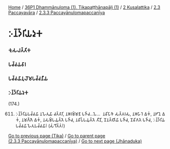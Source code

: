 
[Home](/) / [36P1 Dhammānuloma (1), Tikapaṭṭhānapāḷi (1)](/tipitaka/36P1.md) / [2 Kusalattika](/tipitaka/36P1/2.md) / [2.3 Paccayavāra](/tipitaka/36P1/2/2.3.md) / [2.3.3 Paccayānulomapaccanīya](/tipitaka/36P1/2/2.3/2.3.3.md)

# 𑀇𑀦𑁆𑀤𑁆𑀭𑀺𑀬𑀤𑀼𑀓

### 𑀓𑀼𑀲𑀮𑀢𑁆𑀢𑀺𑀓

### 𑀧𑀘𑁆𑀘𑀬𑀯𑀸𑀭

### 𑀧𑀘𑁆𑀘𑀬𑀸𑀦𑀼𑀮𑁄𑀫𑀧𑀘𑁆𑀘𑀦𑀻𑀬

### 𑀇𑀦𑁆𑀤𑁆𑀭𑀺𑀬𑀤𑀼𑀓

(174.)

611. 𑀇𑀦𑁆𑀤𑁆𑀭𑀺𑀬𑀧𑀘𑁆𑀘𑀬𑀸 𑀦𑀳𑁂𑀢𑀼𑀬𑀸 𑀘𑀢𑁆𑀢𑀸𑀭𑀺, 𑀦𑀆𑀭𑀫𑁆𑀫𑀡𑁂 𑀧𑀜𑁆𑀘…𑀧𑁂…  𑀦𑀯𑀺𑀧𑀸𑀓𑁂 𑀲𑀢𑁆𑀢𑀭𑀲, 𑀦𑀆𑀳𑀸𑀭𑁂 𑀏𑀓𑀁, 𑀦𑀛𑀸𑀦𑁂 𑀏𑀓𑀁, 𑀦𑀫𑀕𑁆𑀕𑁂 𑀏𑀓𑀁, 𑀦𑀲𑀫𑁆𑀧𑀬𑀼𑀢𑁆𑀢𑁂 𑀧𑀜𑁆𑀘, 𑀦𑀯𑀺𑀧𑁆𑀧𑀬𑀼𑀢𑁆𑀢𑁂 𑀢𑀻𑀡𑀺, 𑀦𑁄𑀦𑀢𑁆𑀣𑀺𑀬𑀸 𑀧𑀜𑁆𑀘, 𑀦𑁄𑀯𑀺𑀕𑀢𑁂 𑀧𑀜𑁆𑀘, 𑀇𑀦𑁆𑀤𑁆𑀭𑀺𑀬𑀧𑀘𑁆𑀘𑀬𑀸 𑀳𑁂𑀢𑀼𑀧𑀘𑁆𑀘𑀬𑀸𑁇 (𑀲𑀁𑀔𑀺𑀢𑁆𑀢𑀁𑁇)

[Go to previous page (Tika)](/tipitaka/36P1/2/2.3/2.3.3/Aharaduka/Tika.md) / [Go to parent page (2.3.3 Paccayānulomapaccanīya)](/tipitaka/36P1/2/2.3/2.3.3.md) / [Go to next page (Jhānaduka)](/tipitaka/36P1/2/2.3/2.3.3/Jhanaduka.md)


